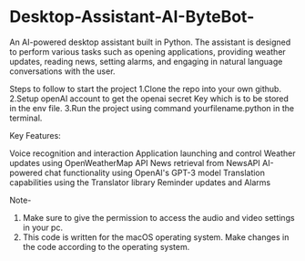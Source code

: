 # Desktop-Assistant-AI-ByteBot-
 An AI-powered desktop assistant built in Python. The assistant is designed to perform various tasks such as opening applications, providing weather updates, reading news, setting alarms, and engaging in natural language conversations with the user.

 Steps to follow to start the project
 1.Clone the repo into your own github.
 2.Setup openAI account to get the openai secret Key which is to be stored in the env file.
 3.Run the project using command yourfilename.python in the terminal.

 Key Features:

Voice recognition and interaction
Application launching and control
Weather updates using OpenWeatherMap API
News retrieval from NewsAPI
AI-powered chat functionality using OpenAI's GPT-3 model
Translation capabilities using the Translator library
Reminder updates and Alarms


Note-
1. Make sure to give the permission to access the audio and video settings in your pc.
2. This code is written for the macOS operating system. Make changes in the code according to the operating system.

